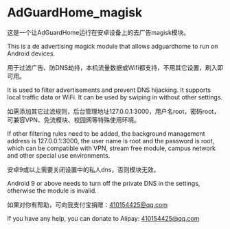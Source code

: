 # AdGuardHome_magisk
这是一个让AdGuardHome运行在安卓设备上的去广告magisk模块。

This is a de advertising magick module that allows adguardhome to run on Android devices.

用于过滤广告、防DNS劫持，本机流量数据或Wifi都支持，不用其它设置，刷入即可用。

It is used to filter advertisements and prevent DNS hijacking. It supports local traffic data or WiFi. It can be used by swiping in without other settings.

如需添加其它过滤规则，后台管理地址127.0.0.1:3000，用户名root，密码root，可兼容VPN、免流模块、校园网等特殊使用环境。 

If other filtering rules need to be added, the background management address is 127.0.0.1:3000, the user name is root and the password is root, which can be compatible with VPN, stream free module, campus network and other special use environments.

安卓9或以上需要关闭设置中的私人dns，否则模块无效。

Android 9 or above needs to turn off the private DNS in the settings, otherwise the module is invalid.

如果对你有帮助，可向我支付宝捐赠：410154425@qq.com

If you have any help, you can donate to Alipay: 410154425@qq.com
